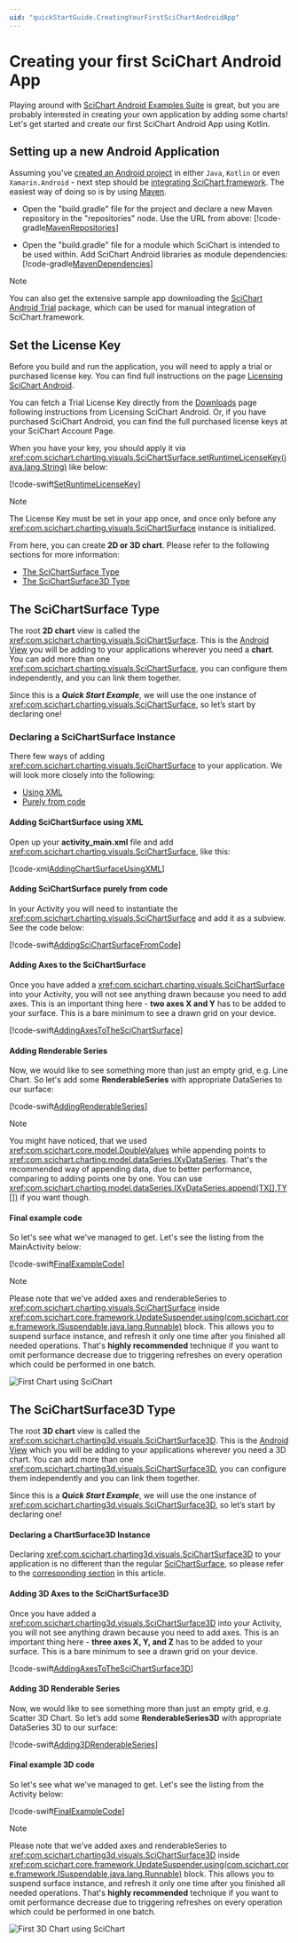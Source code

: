 ```yaml
---
uid: "quickStartGuide.CreatingYourFirstSciChartAndroidApp"
---
```


# Creating your first SciChart Android App

Playing around with [SciChart Android Examples Suite](xref:quickStartGuide.SciChartAndroidExamplesSuite) is great, but you are probably interested in creating your own application by adding some charts! Let's get started and create our first SciChart Android App using Kotlin.

## Setting up a new Android Application
Assuming you've [created an Android project](https://developer.android.com/training/basics/firstapp/creating-project) in either `Java`, `Kotlin` or even `Xamarin.Android` - next step should be [integrating SciChart.framework](xref:userManual.IntegratingSciChartLibraries). The easiest way of doing so is by using [Maven](xref:userManual.IntegratingSciChartLibraries#integrating-scichart-using-maven). 

- Open the "build.gradle" file for the project and declare a new Maven repository in the "repositories" node. Use the URL from above:
[!code-gradle[MavenRepositories](../../samples/sandbox/settings.gradle#AddSciChartMavenRepositories)]

- Open the "build.gradle" file for a module which SciChart is intended to be used within. Add SciChart Android libraries as module dependencies:
[!code-gradle[MavenDependencies](../../samples/sandbox/app/build.gradle#DeclareSciChartLibariesAsMavenDependencies)]

> [!NOTE]
> You can also get the extensive sample app downloading the [SciChart Android Trial](https://www.scichart.com/downloads) package, which can be used for manual integration of SciChart.framework.

## Set the License Key
Before you build and run the application, you will need to apply a trial or purchased license key. You can find full instructions on the page [Licensing SciChart Android](https://www.scichart.com/licensing-scichart-android/).

You can fetch a Trial License Key directly from the [Downloads](https://www.scichart.com/downloads/) page following instructions from Licensing SciChart Android. Or, if you have purchased SciChart Android, you can find the full purchased license keys at your SciChart Account Page.

When you have your key, you should apply it via <xref:com.scichart.charting.visuals.SciChartSurface.setRuntimeLicenseKey(java.lang.String)> like below:

[!code-swift[SetRuntimeLicenseKey](../../samples/first-app/2D/src/main/java/com/example/firstscichartapp/MainActivity.kt#SetRuntimeLicenseKey)]

> [!NOTE]
> The License Key must be set in your app once, and once only before any <xref:com.scichart.charting.visuals.SciChartSurface> instance is initialized.

From here, you can create **2D or 3D chart**. Please refer to the following sections for more information:
- [The SciChartSurface Type](#the-scichartsurface-type)
- [The SciChartSurface3D Type](#the-scichartsurface3d-type)

## The SciChartSurface Type
The root **2D chart** view is called the <xref:com.scichart.charting.visuals.SciChartSurface>. This is the [Android View](https://developer.android.com/reference/android/view/View) you will be adding to your applications wherever you need a **chart**. You can add more than one <xref:com.scichart.charting.visuals.SciChartSurface>, you can configure them independently, and you can link them together.

Since this is a ***Quick Start Example***, we will use the one instance of <xref:com.scichart.charting.visuals.SciChartSurface>, so let’s start by declaring one!

### Declaring a SciChartSurface Instance
There few ways of adding <xref:com.scichart.charting.visuals.SciChartSurface> to your application. We will look more closely into the following:
- [Using XML](#adding-scichartsurface-using-xml)
- [Purely from code](#adding-scichartsurface-purely-from-code)

#### Adding SciChartSurface using XML
Open up your **activity_main.xml** file and add <xref:com.scichart.charting.visuals.SciChartSurface>, like this:

[!code-xml[AddingChartSurfaceUsingXML](../../samples/first-app/2D/src/main/res/layout/activity_main.xml#AddingChartSurfaceUsingXML)]

#### Adding SciChartSurface purely from code
In your Activity you will need to instantiate the <xref:com.scichart.charting.visuals.SciChartSurface> and add it as a subview.
See the code below:

[!code-swift[AddingSciChartSurfaceFromCode](../../samples/first-app/2D/src/main/java/com/example/firstscichartapp/MainActivity.kt#AddingSciChartSurfaceFromCode)]

#### Adding Axes to the SciChartSurface
Once you have added a <xref:com.scichart.charting.visuals.SciChartSurface> into your Activity, you will not see anything drawn because you need to add axes. 
This is an important thing here - **two axes X and Y** has to be added to your surface. This is a bare minimum to see a drawn grid on your device.

[!code-swift[AddingAxesToTheSciChartSurface](../../samples/first-app/2D/src/main/java/com/example/firstscichartapp/MainActivity.kt#AddingAxesToTheSciChartSurface)]

#### Adding Renderable Series
Now, we would like to see something more than just an empty grid, e.g. Line Chart. 
So let's add some **RenderableSeries** with appropriate DataSeries to our surface:

[!code-swift[AddingRenderableSeries](../../samples/first-app/2D/src/main/java/com/example/firstscichartapp/MainActivity.kt#AddingRenderableSeries)]

> [!NOTE]
> You might have noticed, that we used <xref:com.scichart.core.model.DoubleValues> while appending points to <xref:com.scichart.charting.model.dataSeries.IXyDataSeries>. That's the recommended way of appending data, due to better performance, comparing to adding points one by one. You can use <xref:com.scichart.charting.model.dataSeries.IXyDataSeries.append(TX[],TY[])> if you want though.

#### Final example code
So let's see what we've managed to get. Let's see the listing from the MainActivity below:

[!code-swift[FinalExampleCode](../../samples/first-app/2D/src/main/java/com/example/firstscichartapp/MainActivity.kt#FinalExampleCode)]

> [!NOTE]
> Please note that we've added axes and renderableSeries to <xref:com.scichart.charting.visuals.SciChartSurface> inside <xref:com.scichart.core.framework.UpdateSuspender.using(com.scichart.core.framework.ISuspendable,java.lang.Runnable)> block. This allows you to suspend surface instance, and refresh it only one time after you finished all needed operations. That's **highly recommended** technique if you want to omit performance decrease due to triggering refreshes on every operation which could be performed in one batch.

![First Chart using SciChart](images/your-first-chart.jpeg)

## The SciChartSurface3D Type
The root **3D chart** view is called the <xref:com.scichart.charting3d.visuals.SciChartSurface3D>. This is the [Android View](https://developer.android.com/reference/android/view/View) which you will be adding to your applications wherever you need a 3D chart. You can add more than one <xref:com.scichart.charting3d.visuals.SciChartSurface3D>, you can configure them independently and you can link them together.

Since this is a ***Quick Start Example***, we will use the one instance of <xref:com.scichart.charting3d.visuals.SciChartSurface3D>, so let’s start by declaring one!

#### Declaring a ChartSurface3D Instance
Declaring <xref:com.scichart.charting3d.visuals.SciChartSurface3D> to your application is no different than the regular [SciChartSurface](#declaring-a-scichartsurface-instance), so please refer to the [corresponding section](#declaring-a-scichartsurface-instance) in this article.

#### Adding 3D Axes to the SciChartSurface3D
Once you have added a <xref:com.scichart.charting3d.visuals.SciChartSurface3D> into your Activity, you will not see anything drawn because you need to add axes. 
This is an important thing here - **three axes X, Y, and Z** has to be added to your surface. This is a bare minimum to see a drawn grid on your device.

[!code-swift[AddingAxesToTheSciChartSurface3D](../../samples/first-app/3D/src/main/java/com/example/firstscichartapp/MainActivity.kt#AddingAxesToTheSciChartSurface3D)]

#### Adding 3D Renderable Series
Now, we would like to see something more than just an empty grid, e.g. Scatter 3D Chart. 
So let’s add some **RenderableSeries3D** with appropriate DataSeries 3D to our surface:

[!code-swift[Adding3DRenderableSeries](../../samples/first-app/3D/src/main/java/com/example/firstscichartapp/MainActivity.kt#Adding3DRenderableSeries)]

#### Final example 3D code
So let's see what we've managed to get. Let's see the listing from the Activity below:

[!code-swift[FinalExampleCode](../../samples/first-app/3D/src/main/java/com/example/firstscichartapp/MainActivity.kt#FinalExampleCode)]

> [!NOTE]
> Please note that we've added axes and renderableSeries to <xref:com.scichart.charting3d.visuals.SciChartSurface3D> inside <xref:com.scichart.core.framework.UpdateSuspender.using(com.scichart.core.framework.ISuspendable,java.lang.Runnable)> block. This allows you to suspend surface instance, and refresh it only one time after you finished all needed operations. That's **highly recommended** technique if you want to omit performance decrease due to triggering refreshes on every operation which could be performed in one batch.

![First 3D Chart using SciChart](images/your-first-3d-chart.png)
